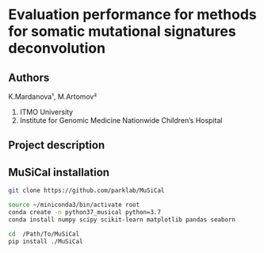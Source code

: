 # Evaluation performance for methods for somatic mutational signatures deconvolution
## Authors
K.Mardanova¹, M.Artomov² 
1. ITMO University
2. Institute for Genomic Medicine Nationwide Children’s Hospital
## Project description

## MuSiCal installation

```bash
git clone https://github.com/parklab/MuSiCal

source ~/miniconda3/bin/activate root
conda create -n python37_musical python=3.7
conda install numpy scipy scikit-learn matplotlib pandas seaborn

cd  /Path/To/MuSiCal
pip install ./MuSiCal
```
